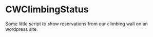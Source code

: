 # CWClimbingStatus

Some little script to show reservations from our climbing wall on an wordpress site. 

